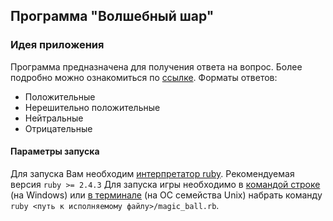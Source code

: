 ## Программа "Волшебный шар"

###  Идея приложения
Программа предназначена для получения ответа на вопрос. Более подробно можно ознакомиться по [ссылке](https://ru.wikipedia.org/wiki/Magic_8_ball). 
Форматы ответов:
* Положительные
* Нерешительно положительные
* Нейтральные
* Отрицательные

#### Параметры запуска
Для запуска Вам необходим [интерпретатор ruby](https://ru.wikipedia.org/wiki/Ruby). Рекомендуемая версия `ruby >= 2.4.3`
Для запуска игры необходимо в [командой строке](https://ru.wikipedia.org/wiki/Cmd.exe) (на Windows) или [в терминале](https://ru.wikipedia.org/wiki/Командная_оболочка_UNIX) (на ОС семейства Unix) набрать команду `ruby <путь к исполняемому файлу>/magic_ball.rb`.